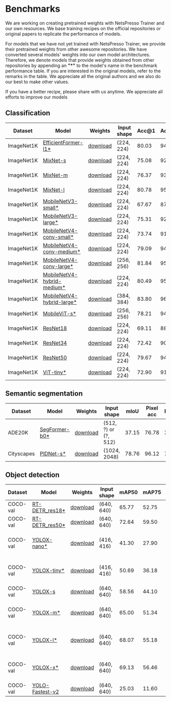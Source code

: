 # Benchmarks

We are working on creating pretrained weights with NetsPresso Trainer and our own resources. We base training recipes on the official repositories or original papers to replicate the performance of models.

For models that we have not yet trained with NetsPresso Trainer, we provide their pretrained weights from other awesome repositories. We have converted several models' weights into our own model architectures. Therefore, we denote models that provide weights obtained from other repositories by appending an **"*"** to the model's name in the benchmark performance table. If you are interested in the original models, refer to the remarks in the table. We appreciate all the original authors and we also do our best to make other values.

If you have a better recipe, please share with us anytime. We appreciate all efforts to improve our models

## Classification

| Dataset | Model | Weights | Input shape | Acc@1 | Acc@5 | Params | FLOPs | NetsPresso | Remarks |
|---|---|---|---|---|---|---|---|---|---|
| ImageNet1K | [EfficientFormer-l1*](https://github.com/Nota-NetsPresso/netspresso-trainer/blob/master/config/model/efficientformer/efficientformer-l1-classification.yaml) | [download](https://netspresso-trainer-public.s3.ap-northeast-2.amazonaws.com/checkpoint/efficientformer/efficientformer_l1_imagenet1k.safetensors?versionId=JIkKVaUF0fhkvLz2jfcY3MmbUg6MkUO6) | (224, 224) | 80.03 | 94.90 | 11.84M | 2.60G | Supported | [snap-research/EfficientFormer](https://github.com/snap-research/EfficientFormer?tab=readme-ov-file#classification-on-imagenet-1k) |
| ImageNet1K | [MixNet-s](https://github.com/Nota-NetsPresso/netspresso-trainer/blob/master/config/model/mixnet/mixnet-s-classification.yaml) | [download](https://netspresso-trainer-public.s3.ap-northeast-2.amazonaws.com/checkpoint/mixnet/mixnet_s_imagenet1k.safetensors?versionId=n0sHuieRyTWWzwBmSAE8oSP4BL53laDP) | (224, 224) | 75.08 | 92.32 | 4.13M | 0.51G | Supported | - |
| ImageNet1K | [MixNet-m](https://github.com/Nota-NetsPresso/netspresso-trainer/blob/master/config/model/mixnet/mixnet-m-classification.yaml) | [download](https://netspresso-trainer-public.s3.ap-northeast-2.amazonaws.com/checkpoint/mixnet/mixnet_m_imagenet1k.safetensors?versionId=cMkB57XAqu8Ro9OOWf9M6nLBPbrD2C7k) | (224, 224) | 76.37 | 93.07 | 5.01M | 0.71G | Supported | - |
| ImageNet1K | [MixNet-l](https://github.com/Nota-NetsPresso/netspresso-trainer/blob/master/config/model/mixnet/mixnet-l-classification.yaml) | [download](https://netspresso-trainer-public.s3.ap-northeast-2.amazonaws.com/checkpoint/mixnet/mixnet_l_imagenet1k.safetensors?versionId=UZFlpK8LO_SlYbu5GnUe9Qb3srikM6mk) | (224, 224) | 80.78 | 95.23 | 7.33M | 1.16G | Supported | - |
| ImageNet1K | [MobileNetV3-small*](https://github.com/Nota-NetsPresso/netspresso-trainer/blob/master/config/model/mobilenetv3/mobilenetv3-small-classification.yaml) | [download](https://netspresso-trainer-public.s3.ap-northeast-2.amazonaws.com/checkpoint/mobilenetv3/mobilenet_v3_small_imagenet1k.safetensors?versionId=NTpIJOERdx4efzBgY7Wcca7Xe1_Vwal9) | (224, 224) | 67.67 | 87.41 | 2.54M | 0.12G | Supported | [torchvision](https://pytorch.org/vision/main/models/mobilenetv3.html) |
| ImageNet1K | [MobileNetV3-large*](https://github.com/Nota-NetsPresso/netspresso-trainer/blob/master/config/model/mobilenetv3/mobilenetv3-large-classification.yaml) | [download](https://netspresso-trainer-public.s3.ap-northeast-2.amazonaws.com/checkpoint/mobilenetv3/mobilenet_v3_large_imagenet1k.safetensors?versionId=jPG4LAueBDO5VrFGLQ51_z.iDHa5lOgP) | (224, 224) | 75.31 | 92.64 | 5.48M | 0.45G | Supported | [torchvision](https://pytorch.org/vision/main/models/mobilenetv3.html) |
| ImageNet1K | [MobileNetV4-conv-small*](https://github.com/Nota-NetsPresso/netspresso-trainer/blob/master/config/model/mobilenetv4/mobilenetv4-conv-small-classification.yaml) | [download](https://netspresso-trainer-public.s3.ap-northeast-2.amazonaws.com/checkpoint/mobilenetv4/mobilenet_v4_conv_small_imagenet1k.safetensors?versionId=k8VYpxy5fdTzgyiYbbR1Smv8gTT2bMuF) | (224, 224) | 73.74 | 91.39 | 3.77M | 0.38G | Supported | [timm](https://huggingface.co/timm/mobilenetv4_conv_small.e2400_r224_in1k) |
| ImageNet1K | [MobileNetV4-conv-medium*](https://github.com/Nota-NetsPresso/netspresso-trainer/blob/master/config/model/mobilenetv4/mobilenetv4-conv-medium-classification.yaml) | [download](https://netspresso-trainer-public.s3.ap-northeast-2.amazonaws.com/checkpoint/mobilenetv4/mobilenet_v4_conv_medium_imagenet1k.safetensors?versionId=buTzldKEk8MSWZHehi494KsNMfP3G1Zr) | (224, 224) | 79.09 | 94.67 | 9.72M | 1.68G | Supported | [timm](https://huggingface.co/timm/mobilenetv4_conv_medium.e500_r224_in1k) |
| ImageNet1K | [MobileNetV4-conv-large*](https://github.com/Nota-NetsPresso/netspresso-trainer/blob/master/config/model/mobilenetv4/mobilenetv4-conv-large-classification.yaml) | [download](https://netspresso-trainer-public.s3.ap-northeast-2.amazonaws.com/checkpoint/mobilenetv4/mobilenet_v4_conv_large_imagenet1k.safetensors?versionId=_5D7G_yhUg2YJqwBBgNgUxCHSQPbERSD) | (256, 256) | 81.84 | 95.74 | 32.59M | 5.72G | Supported | [timm](https://huggingface.co/timm/mobilenetv4_conv_large.e500_r256_in1k) |
| ImageNet1K | [MobileNetV4-hybrid-medium*](https://github.com/Nota-NetsPresso/netspresso-trainer/blob/master/config/model/mobilenetv4/mobilenetv4-hybrid-medium-classification.yaml) | [download](https://netspresso-trainer-public.s3.ap-northeast-2.amazonaws.com/checkpoint/mobilenetv4/mobilenet_v4_hybrid_medium_imagenet1k.safetensors?versionId=5eBSYAwF.HjVeTWTOS.YFeL3f_FIa6Nv) | (224, 224) | 80.49 | 95.40 | 11.07M | 1.96G | Supported | [timm](https://huggingface.co/timm/mobilenetv4_hybrid_medium.e500_r224_in1k) |
| ImageNet1K | [MobileNetV4-hybrid-large*](https://github.com/Nota-NetsPresso/netspresso-trainer/blob/master/config/model/mobilenetv4/mobilenetv4-hybrid-large-classification.yaml) | [download](https://netspresso-trainer-public.s3.ap-northeast-2.amazonaws.com/checkpoint/mobilenetv4/mobilenet_v4_hybrid_large_imagenet1k.safetensors?versionId=UAbo2Ag4dMiOPdgO3qYl2ztK4Vn9PnAv) | (384, 384) | 83.80 | 96.72 | 37.76M | 15.54G | Supported | [timm](https://huggingface.co/timm/mobilenetv4_hybrid_large.e600_r384_in1k) |
| ImageNet1K | [MobileViT-s*](https://github.com/Nota-NetsPresso/netspresso-trainer/blob/master/config/model/mobilevit/mobilevit-s-classification.yaml) | [download](https://netspresso-trainer-public.s3.ap-northeast-2.amazonaws.com/checkpoint/mobilevit/mobilevit_s_imagenet1k.safetensors?versionId=IvxVWQ.yqTF9tvZr9E2JLyE7_1dBdDB4) | (256, 256) | 78.21 | 94.13 | 5.58M | 4.07G | Supported | No input z-norm, [apple/ml-cvnets](https://apple.github.io/ml-cvnets/en/general/README-model-zoo.html#mobilevitv1-legacy) |
| ImageNet1K | [ResNet18](https://github.com/Nota-NetsPresso/netspresso-trainer/blob/master/config/model/resnet/resnet18-classification.yaml) | [download](https://netspresso-trainer-public.s3.ap-northeast-2.amazonaws.com/checkpoint/resnet/resnet18_imagenet1k.safetensors?versionId=rI_BkIYyNFBtem180CSHA5QiGjuXgxMb) | (224, 224) | 69.11 | 88.87 | 11.69M | 3.64G | Supported | - |
| ImageNet1K | [ResNet34](https://github.com/Nota-NetsPresso/netspresso-trainer/blob/master/config/model/resnet/resnet34-classification.yaml) | [download](https://netspresso-trainer-public.s3.ap-northeast-2.amazonaws.com/checkpoint/resnet/resnet34_imagenet1k.safetensors?versionId=YV687nYQc8tj5lq6ffqPpiJ8h2e0DW6L) | (224, 224) | 72.42 | 90.87 | 21.80M | 7.34G | Supported | - |
| ImageNet1K | [ResNet50](https://github.com/Nota-NetsPresso/netspresso-trainer/blob/master/config/model/resnet/resnet50-classification.yaml) | [download](https://netspresso-trainer-public.s3.ap-northeast-2.amazonaws.com/checkpoint/resnet/resnet50_imagenet1k.safetensors?versionId=kDZZabJz8kK.HWDtvo7VJ.HYZ7A3GcxS) | (224, 224) | 79.67 | 94.82 | 25.56M | 8.22G | Supported | - |
| ImageNet1K | [ViT-tiny*](https://github.com/Nota-NetsPresso/netspresso-trainer/blob/master/config/model/vit/vit-tiny-classification.yaml) | [download](https://netspresso-trainer-public.s3.ap-northeast-2.amazonaws.com/checkpoint/vit/vit_tiny_imagenet1k.safetensors?versionId=FJwTnbWvFxnlIK.57wjWCh517kuFpOkF) | (224, 224) | 72.90 | 91.17 | 5.70M | 2.52G | Supported | No input z-norm, [apple/ml-cvnets](https://apple.github.io/ml-cvnets/en/general/README-model-zoo.html#classification-imagenet-1k) |

## Semantic segmentation

| Dataset | Model | Weights | Input shape | mIoU | Pixel acc | Params | FLOPs | NetsPresso | Remarks |
|---|---|---|---|---|---|---|---|---|---|
| ADE20K | [SegFormer-b0*](https://github.com/Nota-NetsPresso/netspresso-trainer/blob/master/config/model/segformer/segformer-b0-segmentation.yaml) | [download](https://netspresso-trainer-public.s3.ap-northeast-2.amazonaws.com/checkpoint/segformer/segformer_b0_ade20k.safetensors?versionId=0RRDpZeHb2VvVzFo2jGZN4A4bVQ.k49l) | (512, ?) or (?, 512) | 37.15 | 76.78 | 3.75M | 17.01G | Supported | [mmsegmentation](https://github.com/open-mmlab/mmsegmentation/tree/main/configs/segformer), Resize short edge to 512 |
| Cityscapes | [PIDNet-s*](https://github.com/Nota-NetsPresso/netspresso-trainer/blob/master/config/model/pidnet/pidnet-s-segmentation.yaml) | [download](https://netspresso-trainer-public.s3.ap-northeast-2.amazonaws.com/checkpoint/pidnet/pidnet_s_cityscapes.safetensors?versionId=lsgtDpiF1yqJpuCLYpruLdR6on0V53r8) | (1024, 2048) | 78.76 | 96.12 | 7.72M | 95.03G | Supported | [XuJiacong/PIDNet](https://github.com/XuJiacong/PIDNet#models) |

## Object detection

| Dataset | Model | Weights | Input shape | mAP50 | mAP75 | mAP50:95 | Params | FLOPs | NetsPresso | Remarks |
|---|---|---|---|---|---|---|---|---|---|---|
| COCO-val | [RT-DETR_res18*](https://github.com/Nota-NetsPresso/netspresso-trainer/blob/master/config/model/rtdetr/rtdetr-res18-detection.yaml) | [download](https://netspresso-trainer-public.s3.ap-northeast-2.amazonaws.com/checkpoint/rtdetr/rtdetr_res18_coco.safetensors?versionId=uu9v49NI6rQx8wOY6bJbEXUFOG_R9xqH) | (640, 640) | 65.77 | 52.75 | 48.49 | 20.18M | 40.36G | Supported | No input z-norm, [lyuwenyu/RT-DETR](https://github.com/lyuwenyu/RT-DETR/tree/main/rtdetr_pytorch) |
| COCO-val | [RT-DETR_res50*](https://github.com/Nota-NetsPresso/netspresso-trainer/blob/master/config/model/rtdetr/rtdetr-res50-detection.yaml) | [download](https://netspresso-trainer-public.s3.ap-northeast-2.amazonaws.com/checkpoint/rtdetr/rtdetr_res50_coco.safetensors?versionId=JHmnjY13BEflpnDCYPFJ1c17UwpqDrLQ) | (640, 640) | 72.64 | 59.50 | 54.73 | 42.94M | 138.36G | Supported | No input z-norm, [lyuwenyu/RT-DETR](https://github.com/lyuwenyu/RT-DETR/tree/main/rtdetr_pytorch) |
| COCO-val | [YOLOX-nano*](https://github.com/Nota-NetsPresso/netspresso-trainer/blob/master/config/model/yolox/yolox-nano-detection.yaml) | [download](https://netspresso-trainer-public.s3.ap-northeast-2.amazonaws.com/checkpoint/yolox/yolox_nano_coco.safetensors?versionId=JCXugDTwGegx9Kl6Jc5AMJpIkA.WlNVP) | (416, 416) | 41.30 | 27.90 | 26.33 | 0.91M | 1.08G | Supported | [Megvii-BaseDetection/YOLOX](https://github.com/Megvii-BaseDetection/YOLOX?tab=readme-ov-file#benchmark), conf_thresh=0.01, nms_thresh=0.65 |
| COCO-val | [YOLOX-tiny*](https://github.com/Nota-NetsPresso/netspresso-trainer/blob/master/config/model/yolox/yolox-tiny-detection.yaml) | [download](https://netspresso-trainer-public.s3.ap-northeast-2.amazonaws.com/checkpoint/yolox/yolox_tiny_coco.safetensors?versionId=lJp1bCEToD_6IaL9kRCqcYIwVZ.QQ.1P) | (416, 416) | 50.69 | 36.18 | 34.00 | 5.06M | 6.45G | Supported | [Megvii-BaseDetection/YOLOX](https://github.com/Megvii-BaseDetection/YOLOX?tab=readme-ov-file#benchmark), conf_thresh=0.01, nms_thresh=0.65 |
| COCO-val | [YOLOX-s](https://github.com/Nota-NetsPresso/netspresso-trainer/blob/master/config/model/yolox/yolox-s-detection.yaml) | [download](https://netspresso-trainer-public.s3.ap-northeast-2.amazonaws.com/checkpoint/yolox/yolox_s_coco.safetensors?versionId=QRLqHKqhv8TSYBrmsQ3M8lCR8w7HEZyA) | (640, 640) | 58.56 | 44.10 | 40.63 | 8.97M | 26.81G | Supported | conf_thresh=0.01, nms_thresh=0.65 |
| COCO-val | [YOLOX-m*](https://github.com/Nota-NetsPresso/netspresso-trainer/blob/master/config/model/yolox/yolox-m-detection.yaml) | [download](https://netspresso-trainer-public.s3.ap-northeast-2.amazonaws.com/checkpoint/yolox/yolox_m_coco.safetensors?versionId=xVUySP8xgVTpa6NhCMQpulqmYeRUAhpS) | (640, 640) | 65.00 | 51.34 | 47.04 | 25.33M | 73.76G | Supported | [Megvii-BaseDetection/YOLOX](https://github.com/Megvii-BaseDetection/YOLOX?tab=readme-ov-file#benchmark), conf_thresh=0.01, nms_thresh=0.65 |
| COCO-val | [YOLOX-l*](https://github.com/Nota-NetsPresso/netspresso-trainer/blob/master/config/model/yolox/yolox-l-detection.yaml) | [download](https://netspresso-trainer-public.s3.ap-northeast-2.amazonaws.com/checkpoint/yolox/yolox_l_coco.safetensors?versionId=1GR6YNRu.yUfnjq8hKPgARyZ6YejdxMB) | (640, 640) | 68.07 | 55.18 | 50.68 | 54.21M | 155.65G | Supported | [Megvii-BaseDetection/YOLOX](https://github.com/Megvii-BaseDetection/YOLOX?tab=readme-ov-file#benchmark), conf_thresh=0.01, nms_thresh=0.65 |
| COCO-val | [YOLOX-x*](https://github.com/Nota-NetsPresso/netspresso-trainer/blob/master/config/model/yolox/yolox-x-detection.yaml) | [download](https://netspresso-trainer-public.s3.ap-northeast-2.amazonaws.com/checkpoint/yolox/yolox_x_coco.safetensors?versionId=NWskUEbSGviBWskHQ3P1dQZXnRXOR1WN) | (640, 640) | 69.13 | 56.46 | 51.79 | 99.07M | 281.94G | Supported | [Megvii-BaseDetection/YOLOX](https://github.com/Megvii-BaseDetection/YOLOX?tab=readme-ov-file#benchmark), conf_thresh=0.01, nms_thresh=0.65 |
| COCO-val | [YOLO-Fastest-v2](https://github.com/Nota-NetsPresso/netspresso-trainer/blob/master/config/model/yolo/yolo-fastest-v2-detection.yaml) | [download](https://netspresso-trainer-public.s3.ap-northeast-2.amazonaws.com/checkpoint/yolofastest/yolo_fastest_v2_coco.safetensors?versionId=CGhNjiZygGVjtHm0M586DzQ6.2FqWvl1) | (640, 640) | 25.03 | 11.60 | 12.78 | 0.25M | 0.74G | Supported | conf_thresh=0.01, nms_thresh=0.65 |
